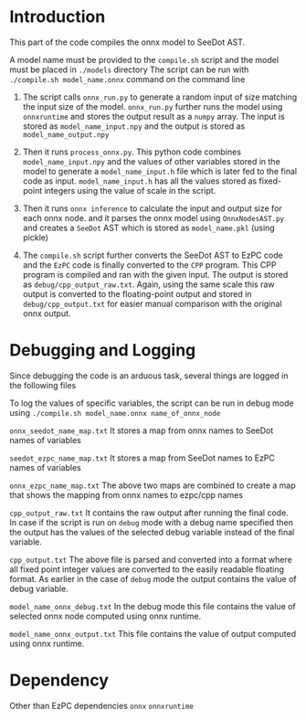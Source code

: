 # Introduction
This part of the code compiles the onnx model to SeeDot AST. 

A model name must be provided to the `compile.sh` script and the model must be placed in `./models` directory 
The script can be run with `./compile.sh model_name.onnx` command on the command line

1) The script calls `onnx_run.py` to generate a random input of size matching the input size of the model. `onnx_run.py` further runs the model using `onnxruntime` and stores the output result as a `numpy` array. The input is stored as `model_name_input.npy` and the output is stored as `model_name_output.npy`

2) Then it runs `process_onnx.py`. This python code combines `model_name_input.npy` and the values of other variables stored in the model to generate a `model_name_input.h` file which is later fed to the final code as input. `model_name_input.h` has all the values stored as fixed-point integers using the value of scale in the script. 

3) Then it runs `onnx inference` to calculate the input and output size for each onnx node. and it parses the onnx model using `OnnxNodesAST.py` and creates a `SeeDot` AST which is stored as `model_name.pkl` (using pickle)

4) The `compile.sh` script further converts the SeeDot AST to EzPC code and the `EzPC` code is finally converted to the `CPP` program. This CPP program is compiled and ran with the given input. The output is stored as `debug/cpp_output_raw.txt`. Again, using the same scale this raw output is converted to the floating-point output and stored in `debug/cpp_output.txt` for easier manual comparison with the original onnx output. 

# Debugging and Logging
Since debugging the code is an arduous task, several things are logged in the following files

To log the values of specific variables, the script can be run in debug mode using `./compile.sh model_name.onnx name_of_onnx_node`

`onnx_seedot_name_map.txt` It stores a map from onnx names to SeeDot names of variables

`seedot_ezpc_name_map.txt` It stores a map from SeeDot names to EzPC names of variables

`onnx_ezpc_name_map.txt` The above two maps are combined to create a map that shows the mapping from onnx names to ezpc/cpp names

`cpp_output_raw.txt` It contains the raw output after running the final code. In case if the script is run on `debug` mode with a debug name specified then the output has the values of the selected debug variable instead of the final variable. 

`cpp_output.txt` The above file is parsed and converted into a format where all fixed point integer values are converted to the easily readable floating format. As earlier in the case of `debug` mode the output contains the value of debug variable.

`model_name_onnx_debug.txt` In the debug mode this file contains the value of selected onnx node computed using onnx runtime.

`model_name_onnx_output.txt` This file contains the value of output computed using onnx runtime. 

# Dependency
Other than EzPC dependencies 
`onnx` 
`onnxruntime`



